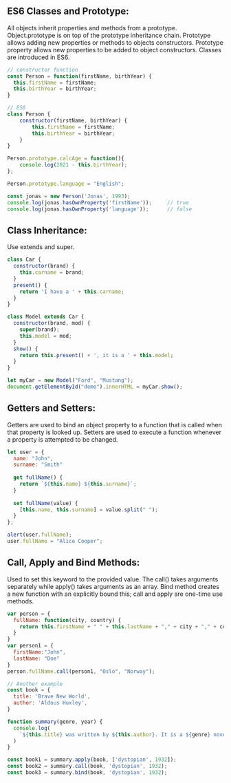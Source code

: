 ## ES6 Classes and Prototype:
All objects inherit properties and methods from a prototype. Object.prototype is on top of the prototype inheritance chain. Prototype allows adding new properties or methods to objects constructors. Prototype property allows new properties to be added to object constructors. Classes are introduced in ES6.
```javascript
// constructor function
const Person = function(firstName, birthYear) {
  this.firstName = firstName;
  this.birthYear = birthYear;
}

// ES6
class Person {
    constructor(firstName, birthYear) {
        this.firstName = firstName;
        this.birthYear = birthYear;
    }
}

Person.prototype.calcAge = function(){
    console.log(2021 - this.birthYear);
};

Person.prototype.language = "English";

const jonas = new Person('Jonas', 1993);
console.log(jonas.hasOwnProperty('firstName'));     // true
console.log(jonas.hasOwnProperty('language'));      // false
```

## Class Inheritance:
Use extends and super.
```javascript
class Car {
  constructor(brand) {
    this.carname = brand;
  }
  present() {
    return 'I have a ' + this.carname;
  }
}

class Model extends Car {
  constructor(brand, mod) {
    super(brand);
    this.model = mod;
  }
  show() {
    return this.present() + ', it is a ' + this.model;
  }
}

let myCar = new Model("Ford", "Mustang");
document.getElementById("demo").innerHTML = myCar.show();
```
## Getters and Setters:
Getters are used to bind an object property to a function that is called when that property is looked up. Setters are used to execute a function whenever a property is attempted to be changed.

```javascript
let user = {
  name: "John",
  surname: "Smith"
  
  get fullName() {
    return `${this.name} ${this.surname}`;
  }
  
  set fullName(value) {
    [this.name, this.surname] = value.split(" ");
  }
};

alert(user.fullName);
user.fullName = "Alice Cooper";
```

## Call, Apply and Bind Methods:
Used to set this keyword to the provided value. The call() takes arguments separately while apply() takes arguments as an array. Bind method creates a new function
with an explicitly bound this; call and apply are one-time use methods.
```javascript
var person = {
  fullName: function(city, country) {
    return this.firstName + " " + this.lastName + "," + city + "," + country;
  }
}
var person1 = {
  firstName:"John",
  lastName: "Doe"
}
person.fullName.call(person1, "Oslo", "Norway");

// Another example
const book = {
  title: 'Brave New World',
  author: 'Aldous Huxley',
}

function summary(genre, year) {
  console.log(
    `${this.title} was written by ${this.author}. It is a ${genre} novel written in ${year}.`,
  )
}

const book1 = summary.apply(book, ['dystopian', 1932]);
const book2 = summary.call(book, 'dystopian', 1932);
const book3 = summary.bind(book, 'dystopian', 1932);
```
